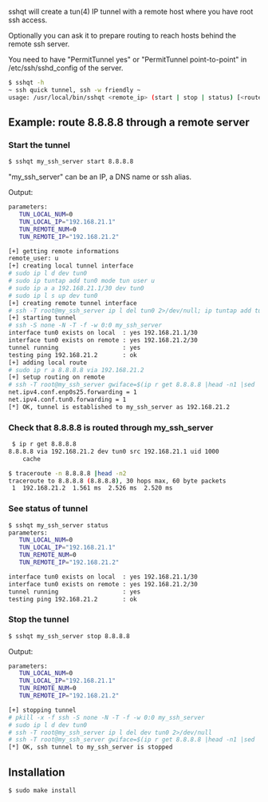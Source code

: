 sshqt will create a tun(4) IP tunnel with a remote host where you have root ssh access.

Optionally you can ask it to prepare routing to reach hosts behind the remote ssh server.

You need to have "PermitTunnel yes" or "PermitTunnel point-to-point" in /etc/ssh/sshd_config of the server.

``` bash
$ sshqt -h
~ ssh quick tunnel, ssh -w friendly ~
usage: /usr/local/bin/sshqt <remote_ip> (start | stop | status) [<routed_ip>]
```

## Example: route 8.8.8.8 through a remote server

### Start the tunnel

``` bash
$ sshqt my_ssh_server start 8.8.8.8
```

"my_ssh_server" can be an IP, a DNS name or ssh alias.

Output:
``` bash
parameters:
   TUN_LOCAL_NUM=0
   TUN_LOCAL_IP="192.168.21.1"
   TUN_REMOTE_NUM=0
   TUN_REMOTE_IP="192.168.21.2"

[+] getting remote informations
remote_user: u
[+] creating local tunnel interface
# sudo ip l d dev tun0
# sudo ip tuntap add tun0 mode tun user u
# sudo ip a a 192.168.21.1/30 dev tun0
# sudo ip l s up dev tun0
[+] creating remote tunnel interface
# ssh -T root@my_ssh_server ip l del tun0 2>/dev/null; ip tuntap add tun0 mode tun user u; ip a a 192.168.21.2/30 dev tun0 && ip l s up dev tun0
[+] starting tunnel
# ssh -S none -N -T -f -w 0:0 my_ssh_server
interface tun0 exists on local  : yes 192.168.21.1/30
interface tun0 exists on remote : yes 192.168.21.2/30
tunnel running                  : yes
testing ping 192.168.21.2       : ok
[+] adding local route
# sudo ip r a 8.8.8.8 via 192.168.21.2
[+] setup routing on remote
# ssh -T root@my_ssh_server gwiface=$(ip r get 8.8.8.8 |head -n1 |sed 's/.*dev \([^ ]*\).*/\1/') && sysctl -w net.ipv4.conf.$(echo $gwiface |tr '.' '/').forwarding=1 && sysctl -w net.ipv4.conf.tun0.forwarding=1 && iptables -t nat -A POSTROUTING -s 192.168.21.1 -o $gwiface -j MASQUERADE
net.ipv4.conf.enp0s25.forwarding = 1
net.ipv4.conf.tun0.forwarding = 1
[*] OK, tunnel is established to my_ssh_server as 192.168.21.2
```

### Check that 8.8.8.8 is routed through my_ssh_server

``` bash
 $ ip r get 8.8.8.8
8.8.8.8 via 192.168.21.2 dev tun0 src 192.168.21.1 uid 1000 
    cache 
```
``` bash
$ traceroute -n 8.8.8.8 |head -n2
traceroute to 8.8.8.8 (8.8.8.8), 30 hops max, 60 byte packets
 1  192.168.21.2  1.561 ms  2.526 ms  2.520 ms
```

### See status of tunnel

``` bash
$ sshqt my_ssh_server status 
parameters:
   TUN_LOCAL_NUM=0
   TUN_LOCAL_IP="192.168.21.1"
   TUN_REMOTE_NUM=0
   TUN_REMOTE_IP="192.168.21.2"

interface tun0 exists on local  : yes 192.168.21.1/30
interface tun0 exists on remote : yes 192.168.21.2/30
tunnel running                  : yes
testing ping 192.168.21.2       : ok
```

### Stop the tunnel

``` bash
$ sshqt my_ssh_server stop 8.8.8.8
```

Output:
``` bash
parameters:
   TUN_LOCAL_NUM=0
   TUN_LOCAL_IP="192.168.21.1"
   TUN_REMOTE_NUM=0
   TUN_REMOTE_IP="192.168.21.2"

[+] stopping tunnel
# pkill -x -f ssh -S none -N -T -f -w 0:0 my_ssh_server
# sudo ip l d dev tun0
# ssh -T root@my_ssh_server ip l del dev tun0 2>/dev/null
# ssh -T root@my_ssh_server gwiface=$(ip r get 8.8.8.8 |head -n1 |sed 's/.*dev \([^ ]*\).*/\1/') && iptables -t nat -D POSTROUTING -s 192.168.21.1 -o $gwiface -j MASQUERADE 2>/dev/null
[*] OK, ssh tunnel to my_ssh_server is stopped
```

## Installation

``` bash
$ sudo make install
```
